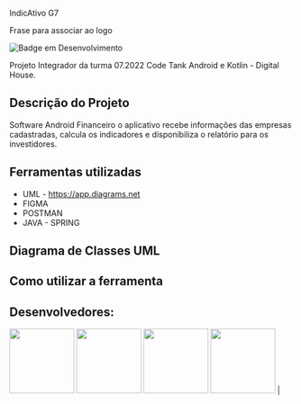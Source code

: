 IndicAtivo G7

Frase para associar ao logo

![Badge em Desenvolvimento](http://img.shields.io/static/v1?label=STATUS&message=EM%20DESENVOLVIMENTO&color=GREEN&style=for-the-badge)

Projeto Integrador da turma 07.2022 Code Tank Android e Kotlin - Digital House. 

## Descrição do Projeto
Software Android Financeiro o aplicativo recebe informações das empresas cadastradas, calcula os indicadores e disponibiliza o relatório para os investidores.

## Ferramentas utilizadas
- UML - https://app.diagrams.net
- FIGMA
- POSTMAN
- JAVA - SPRING

## Diagrama de Classes UML

## Como utilizar a ferramenta


## Desenvolvedores:

 [<img src="https://avatars.githubusercontent.com/u/93719802?v=4" width=115>](https://github.com/deborapaiva)  [<img src="https://avatars.githubusercontent.com/u/108030855?v=4" width=115>](https://github.com/riziaraquelbra)  [<img src="https://avatars.githubusercontent.com/u/84872496?v=4" width=115>](https://github.com/ThiagoCamelo1999)  [<img src="https://avatars.githubusercontent.com/u/97401294?v=4" width=115>](https://github.com/Devmendesc) |
